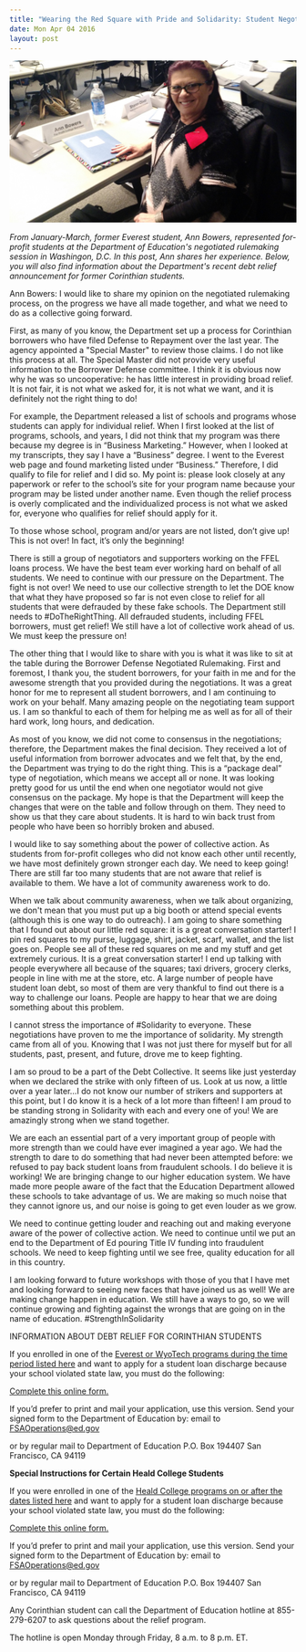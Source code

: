 ```yaml
---
title: "Wearing the Red Square with Pride and Solidarity: Student Negotiator Report From Washington"
date: Mon Apr 04 2016
layout: post
---
```


![alt](/assets/images/2016/04/annb_DC1.jpg)

*From January-March, former Everest student, Ann Bowers, represented for-profit students at the Department of Education's negotiated rulemaking session in Washingon, D.C. In this post, Ann shares her experience. Below, you will also find information about the Department's recent debt relief announcement for former Corinthian students.*

Ann Bowers:
I would like to share my opinion on the negotiated rulemaking process, on the progress we have all made together, and what we need to do as a collective going forward.

First, as many of you know, the Department set up a process for Corinthian borrowers who have filed Defense to Repayment over the last year. The agency appointed a "Special Master" to review those claims. I do not like this process at all. The Special Master did not provide very useful information to the Borrower Defense committee. I think it is obvious now why he was so uncooperative: he has little interest in providing broad relief. It is not fair, it is not what we asked for, it is not what we want, and it is definitely not the right thing to do!

For example, the Department released a list of schools and programs whose students can apply for individual relief. When I first looked at the list of programs, schools, and years, I did not think that my program was there because my degree is in “Business Marketing.”  However, when I looked at my transcripts, they say I have a  “Business” degree. I went to the Everest web page and found marketing listed under “Business.” Therefore, I did qualify to file for relief and I did so. My point is: please look closely at any paperwork or refer to the school’s site for your program name because your program may be listed under another name. Even though the relief process is overly complicated and the individualized process is not what we asked for, everyone who qualifies for relief should apply for it.

To those whose school, program and/or years are not listed, don’t give up! This is not over!  In fact, it’s only the beginning! 

There is still a group of negotiators and supporters working on the FFEL loans process. We have the best team ever working hard on behalf of all students.  We need to continue with our pressure on the Department. The fight is not over! We need to use our collective strength to let the DOE know that what they have proposed so far is not even close to relief for all students that were defrauded by these fake schools.  The Department still needs to #DoTheRightThing. All defrauded students, including FFEL borrowers, must get relief!  We still have a lot of collective work ahead of us. We must keep the pressure on!

The other thing that I would like to share with you is what it was like to sit at the table during the Borrower Defense Negotiated Rulemaking. First and foremost, I thank you, the student borrowers, for your faith in me and for the awesome strength that you provided during the negotiations. It was a great honor for me to represent all student borrowers, and I am continuing to work on your behalf. Many amazing people on the negotiating team support us.  I am so thankful to each of them for helping me as well as for all of their hard work, long hours, and dedication. 

As most of you know, we did not come to consensus in the negotiations; therefore, the Department makes the final decision. They received a lot of useful information from borrower advocates and we felt that, by the end, the Department was trying to do the right thing. This is a “package deal” type of negotiation, which means we accept all or none.  It was looking pretty good for us until the end when one negotiator would not give consensus on the package. My hope is that the Department will keep the changes that were on the table and follow through on them. They need to show us that they care about students. It is hard to win back trust from people who have been so horribly broken and abused.

I would like to say something about the power of collective action. As students from for-profit colleges who did not know each other until recently, we have most definitely grown stronger each day. We need to keep going! There are still far too many students that are not aware that relief is available to them.  We have a lot of community awareness work to do.  

When we talk about community awareness, when we talk about organizing, we don't mean that you must put up a big booth or attend special events (although this is one way to do outreach). I am going to share something that I found out about our little red square: it is a great conversation starter!  I pin red squares to my purse, luggage, shirt, jacket, scarf, wallet, and the list goes on.  People see all of these red squares on me and my stuff and get extremely curious.  It is a great conversation starter!  I end up talking with people everywhere all because of the squares; taxi drivers, grocery clerks, people in line with me at the store, etc.  A large number of people have student loan debt, so most of them are very thankful to find out there is a way to challenge our loans. People are happy to hear that we are doing something about this problem.

I cannot stress the importance of #Solidarity to everyone.  These negotiations have proven to me the importance of solidarity. My strength came from all of you. Knowing that I was not just there for myself but for all students, past, present, and future, drove me to keep fighting. 

I am so proud to be a part of the Debt Collective. It seems like just yesterday when we declared the strike with only fifteen of us. Look at us now, a little over a year later…I do not know our number of strikers and supporters at this point, but I do know it is a heck of a lot more than fifteen!  I am proud to be standing strong in Solidarity with each and every one of you!  We are amazingly strong when we stand together. 

We are each an essential part of a very important group of people with more strength than we could have ever imagined a year ago.  We had the strength to dare to do something that had never been attempted before: we refused to pay back student loans from fraudulent schools. I do believe it is working! We are bringing change to our higher education system. We have made more people aware of the fact that the Education Department allowed these schools to take advantage of us. We are making so much noise that they cannot ignore us, and our noise is going to get even louder as we grow. 

We need to continue getting louder and reaching out and making everyone aware of the power of collective action. We need to continue until we put an end to the Department of Ed pouring Title IV funding into fraudulent schools. We need to keep fighting until we see free, quality education for all in this country.

I am looking forward to future workshops with those of you that I have met and looking forward to seeing new faces that have joined us as well!  We are making change happen in education. We still have a ways to go, so we will continue growing and fighting against the wrongs that are going on in the name of education. #StrengthInSolidarity



INFORMATION ABOUT DEBT RELIEF FOR CORINTHIAN STUDENTS

If you enrolled in one of the [Everest or WyoTech programs during the time period listed here](http://studentaid.ed.gov/sa/sites/default/files/ev-wy-findings.pdf) and want to apply for a student loan discharge because your school violated state law, you must do the following:

[Complete this online form. ](http://borrowerdischarge.ed.gov/FormWizard/RLD/RLDStep1.aspx?school=EverestWyoTech)
 
If you’d prefer to print and mail your application, use this version. Send your signed form to the Department of Education by:
email to FSAOperations@ed.gov
 
or by regular mail to 
Department of Education
P.O. Box 194407
San Francisco, CA 94119

**Special Instructions for Certain Heald College Students**

If you were enrolled in one of the [Heald College programs on or after the dates listed here](http://studentaid.ed.gov/sa/sites/default/files/heald-findings.pdf) and want to apply for a student loan discharge because your school violated state law, you must do the following:

[Complete this online form.](http://borrowerdischarge.ed.gov/FormWizard/RLD/RLDStep1.aspx) 
 
If you’d prefer to print and mail your application, use this version. Send your signed form to the Department of Education by:
email to FSAOperations@ed.gov
 
or by regular mail to
Department of Education
P.O. Box 194407
San Francisco, CA 94119

Any Corinthian student can call the Department of Education hotline at 855-279-6207 to ask questions about the relief program. 

The hotline is open Monday through Friday, 8 a.m. to 8 p.m. ET.